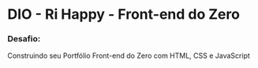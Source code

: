 # DIO - Ri Happy - Front-end do Zero
### Desafio:
Construindo seu Portfólio Front-end do Zero com HTML, CSS e JavaScript
